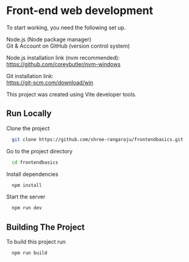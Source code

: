 
# Front-end web development

To start working, you need the following set up.

Node.js (Node package manager)                                        
Git & Account on GitHub (version control system)

Node.js installation link (nvm recommended):                                          
https://github.com/coreybutler/nvm-windows

Git installation link:                                                      
https://git-scm.com/download/win

This project was created using Vite developer tools.


## Run Locally

Clone the project

```bash
  git clone https://github.com/shree-rangaraju/frontendbasics.git
```

Go to the project directory

```bash
  cd frontendbasics
```

Install dependencies

```bash
  npm install
```

Start the server

```bash
  npm run dev
```


## Building The Project

To build this project run

```bash
  npm run build
```


